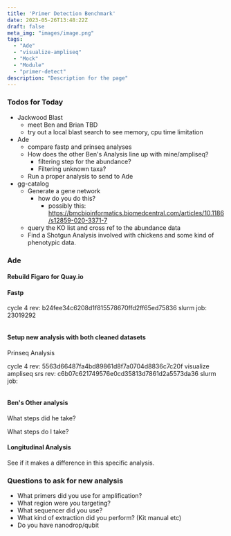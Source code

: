 ```yaml
---
title: 'Primer Detection Benchmark'
date: 2023-05-26T13:48:22Z
draft: false
meta_img: "images/image.png"
tags:
  - "Ade"
  - "visualize-ampliseq"
  - "Mock"
  - "Module"
  - "primer-detect"
description: "Description for the page"
---
```


### Todos for Today

- Jackwood Blast
  - meet Ben and Brian TBD
  - try out a local blast search to see memory, cpu time limitation
- Ade
  - compare fastp and prinseq analyses
  - How does the other Ben's Analysis line up with mine/ampliseq?
    - filtering step for the abundance?
    - Filtering unknown taxa?
  - Run a proper analysis to send to Ade
- gg-catalog
  - Generate a gene network 
    - how do you do this?
      - possibly this: https://bmcbioinformatics.biomedcentral.com/articles/10.1186/s12859-020-3371-7
  - query the KO list and cross ref to the abundance data
  - Find a Shotgun Analysis involved with chickens and some kind of phenotypic data.
  
### Ade

#### Rebuild Figaro for Quay.io

#### Fastp

cycle 4 rev: b24fee34c6208d1f815578670ffd2ff65ed75836
slurm job: 23019292

```bash
```

#### Setup new analysis with both cleaned datasets

Prinseq Analysis

cycle 4 rev: 5563d66487fa4bd89861d8f7a0704d8836c7c20f
visualize ampliseq srs rev: c6b07c621749576e0cd35813d7861d2a5573da36
slurm job: 

```bash
```

#### Ben's Other analysis

What steps did he take?

What steps do I take?



#### Longitudinal Analysis

See if it makes a difference in this specific analysis. 


### Questions to ask for new analysis

- What primers did you use for amplification?
- What region were you targeting?
- What sequencer did you use?
- What kind of extraction did you perform? (Kit manual etc)
- Do you have nanodrop/qubit 
